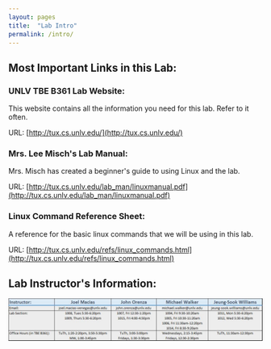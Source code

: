 ```yaml
---
layout: pages
title:  "Lab Intro"
permalink: /intro/
---
```


## Most Important Links in this Lab:

### UNLV TBE B361 Lab Website:
This website contains all the information you need for this lab. Refer to it often.

URL: [http://tux.cs.unlv.edu/](http://tux.cs.unlv.edu/)

### Mrs. Lee Misch's Lab Manual:
Mrs. Misch has created a beginner's guide to using Linux and the lab.

URL: [http://tux.cs.unlv.edu/lab_man/linuxmanual.pdf](http://tux.cs.unlv.edu/lab_man/linuxmanual.pdf)

### Linux Command Reference Sheet: 
A reference for the basic linux commands that we will be using in this lab.

URL: [http://tux.cs.unlv.edu/refs/linux_commands.html](http://tux.cs.unlv.edu/refs/linux_commands.html)
 
## Lab Instructor's Information:


![table](https://raw.githubusercontent.com/jeungsook/cs135/master/images/instructor_table.jpg)
